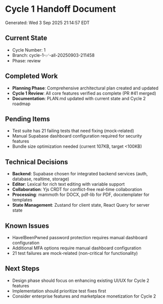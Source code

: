 # Cycle 1 Handoff Document

Generated: Wed  3 Sep 2025 21:14:57 EDT

## Current State
- Cycle Number: 1
- Branch: cycle-1-✅-all-20250903-211458
- Phase: review

## Completed Work
- **Planning Phase**: Comprehensive architectural plan created and updated
- **Cycle 1 Review**: All core features verified as complete (PR #41 merged)
- **Documentation**: PLAN.md updated with current state and Cycle 2 roadmap

## Pending Items
- Test suite has 21 failing tests that need fixing (mock-related)
- Manual Supabase dashboard configuration required for security features
- Bundle size optimization needed (current 107KB, target <100KB)

## Technical Decisions
- **Backend**: Supabase chosen for integrated backend services (auth, database, realtime, storage)
- **Editor**: Lexical for rich text editing with variable support
- **Collaboration**: Yjs CRDT for conflict-free real-time collaboration
- **Processing**: mammoth for DOCX, pdf-lib for PDF, docxtemplater for templates
- **State Management**: Zustand for client state, React Query for server state

## Known Issues
- HaveIBeenPwned password protection requires manual dashboard configuration
- Additional MFA options require manual dashboard configuration
- 21 test failures are mock-related (non-critical for functionality)

## Next Steps
- Design phase should focus on enhancing existing UI/UX for Cycle 2 features
- Implementation should prioritize test fixes first
- Consider enterprise features and marketplace monetization for Cycle 2

